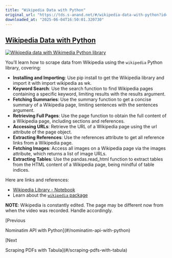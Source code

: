 ```yaml
---
title: "Wikipedia Data with Python"
original_url: "https://tds.s-anand.net/#/wikipedia-data-with-python?id=wikipedia-data-with-python"
downloaded_at: "2025-06-04T16:50:01.320730"
---
```


[Wikipedia Data with Python](#/wikipedia-data-with-python?id=wikipedia-data-with-python)
----------------------------------------------------------------------------------------

[![Wikipedia data with Wikimedia Python library](https://i.ytimg.com/vi_webp/b6puvm-QEY0/sddefault.webp)](https://youtu.be/b6puvm-QEY0)

You’ll learn how to scrape data from Wikipedia using the `wikipedia` Python library, covering:

* **Installing and Importing**: Use pip install to get the Wikipedia library and import it with import wikipedia as wk.
* **Keyword Search**: Use the search function to find Wikipedia pages containing a specific keyword, limiting results with the results argument.
* **Fetching Summaries**: Use the summary function to get a concise summary of a Wikipedia page, limiting sentences with the sentences argument.
* **Retrieving Full Pages**: Use the page function to obtain the full content of a Wikipedia page, including sections and references.
* **Accessing URLs**: Retrieve the URL of a Wikipedia page using the url attribute of the page object.
* **Extracting References**: Use the references attribute to get all reference links from a Wikipedia page.
* **Fetching Images**: Access all images on a Wikipedia page via the images attribute, which returns a list of image URLs.
* **Extracting Tables**: Use the pandas.read\_html function to extract tables from the HTML content of a Wikipedia page, being mindful of table indices.

Here are links and references:

* [Wikipedia Library - Notebook](https://colab.research.google.com/drive/1-w8Jo6xcQs2jK0NxNddPW4HVCZhXmTBe)
* Learn about the [`wikipedia` package](https://wikipedia.readthedocs.io/en/latest/)

**NOTE**: Wikipedia is constantly edited. The page may be different now from when the video was recorded. Handle accordingly.

[Previous

Nominatim API with Python](#/nominatim-api-with-python)

[Next

Scraping PDFs with Tabula](#/scraping-pdfs-with-tabula)